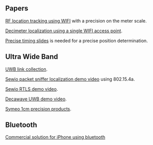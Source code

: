 Papers
------

[RF location tracking using WIFI](http://www.eecs.harvard.edu/~konrad/projects/motetrack/moteTrack.pdf)
with a precision on the meter scale.

[Decimeter localization using a single WIFI access point](https://www.usenix.org/system/files/conference/nsdi16/nsdi16-paper-vasisht.pdf).

[Precise timing slides](http://www.ieee802.org/1/files/public/docs2014/asbt-kbstanton-use-of-timing-measurement-0714-v01.pdf)
is needed for a precise position determination.

Ultra Wide Band
---------------

[UWB link collection](https://heim.ifi.uio.no/haakoh/uwb/links/).

[Sewio packet sniffer localization demo video](https://www.youtube.com/watch?v=bOzQM9zHyt0&feature=youtu.be) using 802.15.4a.

[Sewio RTLS demo video](https://www.youtube.com/watch?v=LIaWJierjYA&feature=youtu.be).

[Decawave UWB demo video](https://www.youtube.com/watch?v=Nt5x2_y8SAw).

[Symeo 1cm precision products](http://www.symeo.com/en/products/positioning-sensors/index.html?1frontend=bee7o4k1kg81db30i5vt0ubv075rtod1).


Bluetooth
---------

[Commercial solution for iPhone using bluetooth](http://developer.estimote.com/)
